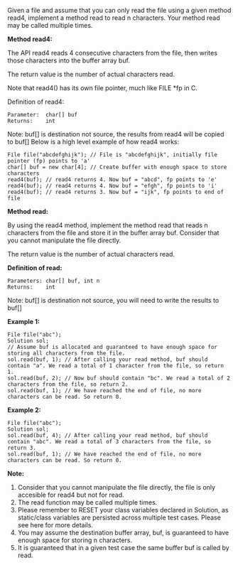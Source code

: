Given a file and assume that you can only read the file using a given method read4, implement a method read to read n characters. Your method read may be called multiple times.

 

**Method read4:**

The API read4 reads 4 consecutive characters from the file, then writes those characters into the buffer array buf.

The return value is the number of actual characters read.

Note that read4() has its own file pointer, much like FILE *fp in C.

Definition of read4:

    Parameter:  char[] buf
    Returns:    int

Note: buf[] is destination not source, the results from read4 will be copied to buf[]
Below is a high level example of how read4 works:

    File file("abcdefghijk"); // File is "abcdefghijk", initially file pointer (fp) points to 'a'
    char[] buf = new char[4]; // Create buffer with enough space to store characters
    read4(buf); // read4 returns 4. Now buf = "abcd", fp points to 'e'
    read4(buf); // read4 returns 4. Now buf = "efgh", fp points to 'i'
    read4(buf); // read4 returns 3. Now buf = "ijk", fp points to end of file


**Method read:**

By using the read4 method, implement the method read that reads n characters from the file and store it in the buffer array buf. Consider that you cannot manipulate the file directly.

The return value is the number of actual characters read.

**Definition of read:**

    Parameters:	char[] buf, int n
    Returns:	int

Note: buf[] is destination not source, you will need to write the results to buf[]
 

**Example 1:**

    File file("abc");
    Solution sol;
    // Assume buf is allocated and guaranteed to have enough space for storing all characters from the file.
    sol.read(buf, 1); // After calling your read method, buf should contain "a". We read a total of 1 character from the file, so return 1.
    sol.read(buf, 2); // Now buf should contain "bc". We read a total of 2 characters from the file, so return 2.
    sol.read(buf, 1); // We have reached the end of file, no more characters can be read. So return 0.
**Example 2:**

    File file("abc");
    Solution sol;
    sol.read(buf, 4); // After calling your read method, buf should contain "abc". We read a total of 3 characters from the file, so return 3.
    sol.read(buf, 1); // We have reached the end of file, no more characters can be read. So return 0.
 

**Note:**

1. Consider that you cannot manipulate the file directly, the file is only accesible for read4 but not for read.
2. The read function may be called multiple times.
3. Please remember to RESET your class variables declared in Solution, as static/class variables are persisted across multiple test cases. Please see here for more details.
4. You may assume the destination buffer array, buf, is guaranteed to have enough space for storing n characters.
5. It is guaranteed that in a given test case the same buffer buf is called by read.

